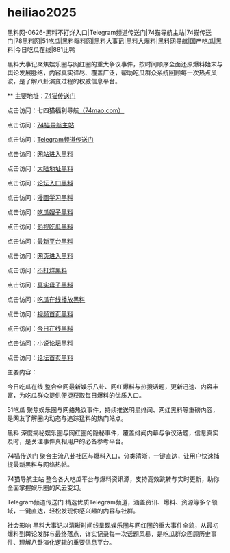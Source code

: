 # heiliao2025
黑料网-0626-黑料不打烊入口|Telegram频道传送门|74猫导航主站|74猫传送门|78黑料网|51吃瓜|黑料曝料网|黑料大事记|黑料大爆料|黑料网导航|国产吃瓜|黑料|今日吃瓜在线|881比鸭

黑料大事记聚焦娱乐圈与网红圈的重大争议事件，按时间顺序全面还原爆料始末与舆论发展脉络，内容真实详尽、覆盖广泛，帮助吃瓜群众系统回顾每一次热点风波，是了解八卦演变过程的权威信息平台。

** 主要地址：<a href="https://74mao.com/">74猫传送门</a>

点击访问：七四猫福利导航<a href="https://74mao.com/">（74mao.com）</a>

点击访问：<a href="https://74mao.com/">74猫导航主站</a>

点击访问：<a href="https://74mao.com/">Telegram频道传送门</a>

点击访问：<a href="https://hj-923.pages.dev/">网站进入黑料</a>  

点击访问：<a href="https://hj-924.pages.dev/">大陆地址黑料</a>  

点击访问：<a href="https://hj-925.pages.dev/">论坛入口黑料</a>  

点击访问：<a href="https://hj-926.pages.dev/">漫画学习黑料</a>  

点击访问：<a href="https://hj-927.pages.dev/">吃瓜嫂子黑料</a> 
 
点击访问：<a href="https://hj-696.pages.dev/">影视吃瓜黑料</a>  

点击访问：<a href="https://hj-697.pages.dev/">最新平台黑料</a>  

点击访问：<a href="https://hj-931.pages.dev/">网页进入黑料</a>  

点击访问：<a href="https://hj-932.pages.dev/">不打烊黑料</a>  

点击访问：<a href="https://hj-933.pages.dev/">真实母子黑料</a>  

点击访问：<a href="https://hj-934.pages.dev/">吃瓜在线播放黑料</a>  

点击访问：<a href="https://hj-935.pages.dev/">视频首页黑料</a>  

点击访问：<a href="https://hj-936.pages.dev/">今日在线黑料</a>  

点击访问：<a href="https://hj-937.pages.dev/">小说论坛黑料</a>  

点击访问：<a href="https://hj-938.pages.dev/">论坛首页黑料</a>  

主要内容：

今日吃瓜在线
整合全网最新娱乐八卦、网红爆料与热搜话题，更新迅速、内容丰富，为吃瓜群众提供便捷获取每日爆料的优质入口。

51吃瓜
聚焦娱乐圈与网络热议事件，持续推送明星绯闻、网红黑料等重磅内容，是网友了解圈内动态与追踪猛料的热门站点。

黑料
深度揭秘娱乐圈与网红圈的隐秘事件，覆盖绯闻内幕与争议话题，信息真实及时，是关注事件真相用户的必备参考平台。

74猫传送门
聚合主流八卦社区与爆料入口，分类清晰，一键直达，让用户快速捕捉最新黑料与网络热帖。

74猫导航主站
整合各大吃瓜平台与爆料资讯源，支持高效跳转与实时更新，助你全面掌握娱乐圈的风云变幻。

Telegram频道传送门
精选优质Telegram频道，涵盖资讯、爆料、资源等多个领域，一键直达，轻松发现你感兴趣的内容与社群。

社会影响
黑料大事记以清晰时间线呈现娱乐圈与网红圈的重大事件全貌，从最初爆料到舆论发酵与最终落点，详实记录每一次话题风暴，是吃瓜群众回顾历史事件、理解八卦演化逻辑的重要信息平台。

<span style="display:none;">[Canonical link](https://github.com/vivi20250626/viv14）</span>
